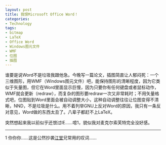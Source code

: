 ```yaml
---
layout: post
title: 我恨Microsoft Office Word！
categories:
- Technology
tags:
- bitmap
- LaTeX
- Office Word
- Windows图元文件
- WMF
- 位图
- 插图
---
```


谁要是说Word不是垃圾我跟他急。今晚写一篇论文，插图简直让人郁闷死：一个三维图形，用WMF（Windows图元文件）吧，能保持图形的清晰程度，因为它类似于矢量图，但它在Word里面显示巨慢，因为只要你有任何键盘或者鼠标动作，WMF就会更新（redraw），而复杂的图形要redraw一次又非常耗时；不用矢量格式吧，位图贴到Word里面会被自动调整大小，这种自动调整往往让位图变得不清晰，NND，不是垃圾是什么。用不着列举GNU上反对Word的原因，我只有一条反对意见，Word做的东西太丑了。八辈子都赶不上LaTeX。

突然想起来我以前似乎还恨过IE……噫1，貌似我对麦克尔索芙特完全没好感。

---

1 你你你……这是公然抄袭[江堂](http://panshanghu.spaces.live.com/)兄常用的叹词……

